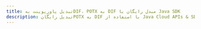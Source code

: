 ---title: تبدیل پاورپوینت بهDIF، POTX به DIF مبدل رایگان یا Java SDKdescription: تبدیل رایگانPOTX به DIF با استفاده از Java Cloud APIs & SDK. همچنین اسناد Microsoft PowerPoint را در Cloud ایجاد، ویرایش و رندر کنید.---